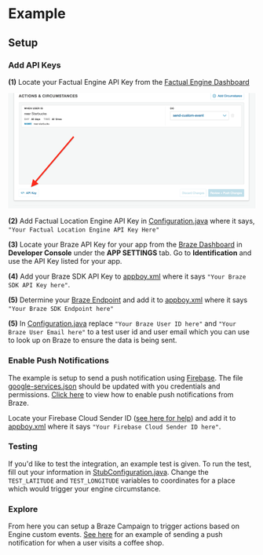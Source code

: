 # Example

## Setup

### Add API Keys

**(1)** Locate your Factual Engine API Key from the [Factual Engine Dashboard](https://engine.factual.com/garage)

![Dashboard image](./images/dashboard.png)

**(2)** Add Factual Location Engine API Key in [Configuration.java](src/main/java/com/factual/engine/braze/Configuration.java) where it says, `"Your Factual Location Engine API Key Here"`

**(3)** Locate your Braze API Key for your app from the [Braze Dashboard](https://dashboard.braze.com) in **Developer Console** under the **APP SETTINGS** tab.  Go to **Identification** and use the API Key listed for your app.

**(4)** Add your Braze SDK API Key to [appboy.xml](src/main/res/values/appboy.xml) where it says `"Your Braze SDK API Key here"`.

**(5)** Determine your [Braze Endpoint](https://www.braze.com/docs/user_guide/administrative/access_braze/sdk_endpoints/) and add it to [appboy.xml](src/main/res/values/appboy.xml) where it says `"Your Braze SDK Endpoint here"`

**(5)** In [Configuration.java](src/main/java/com/factual/engine/braze/Configuration.java) replace `"Your Braze User ID here"` and `"Your Braze User Email here"` to a test user id and user email which you can use to look up on Braze to ensure the data is being sent.

### Enable Push Notifications

The example is setup to send a push notification using [Firebase](https://firebase.google.com/). The file [google-services.json](google-services.json) should be updated with you credentials and permissions.  [Click here](https://www.braze.com/docs/developer_guide/platform_integration_guides/unity/android/push_notifications/) to view how to enable push notifications from Braze.

Locate your Firebase Cloud Sender ID ([see here for help](https://stackoverflow.com/a/43292797/11133047)) and add it to [appboy.xml](src/main/res/values/appboy.xml) where it says `"Your Firebase Cloud Sender ID here"`.

### Testing

If you'd like to test the integration, an example test is given. To run the test, fill out your information in [StubConfiguration.java](src/androidTest/java/com/factual/engine/braze/StubConfiguration.java). Change the `TEST_LATITUDE` and `TEST_LONGITUDE` variables to coordinates for a place which would trigger your engine circumstance.

### Explore

From here you can setup a Braze Campaign to trigger actions based on Engine custom events. [See here](https://github.com/Factual/engine-braze-integration#example) for an example of sending a push notification for when a user visits a coffee shop.
